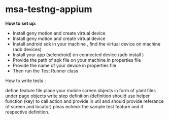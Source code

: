 # msa-testng-appium

<b>How to set up:</b>
<ul>
<li>Install geny motion and create virtual device
<li>Install geny motion and create virtual device
<li>Install android sdk in your machine , find the virtual device on machine (adb devices)
<li>Install your app (selendroid) on connected device (adb install <sample.apk>)
<li>Provide  the path of apk file on your machine in properties file
<li>Provide the name of your device in properties file
<li>Then run the Test Runner class
</ul>


How to write tests :

define feature file
place your mobile screen objects in form of yaml files under page objects
write step definition (definition should use helper function (key) to call action and provide in util and should provide referance of screen and locator)
pleas echeck the sample test feature and it respective definition.
